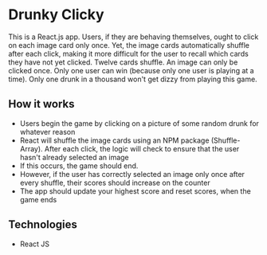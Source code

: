 # Drunky Clicky

This is a React.js app. Users, if they are behaving themselves, ought to click on each image card only once. Yet, the image cards automatically shuffle after each click, making it more difficult for the user to recall which cards they have not yet clicked. Twelve cards shuffle. An image can only be clicked once. Only one user can win (because only one user is playing at a time). Only one drunk in a thousand won't get dizzy from playing this game.

## How it works

- Users begin the game by clicking on a picture of some random drunk for whatever reason
- React will shuffle the image cards using an NPM package (Shuffle-Array). After each click, the logic will check to ensure that the user hasn't already selected an image
- If this occurs, the game should end.
- However, if the user has correctly selected an image only once after every shuffle, their scores should increase on the counter
- The app should update your highest score and reset scores, when the game ends

## Technologies

- React JS
